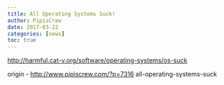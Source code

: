 ```yaml
---
title: All Operating Systems Suck!
author: PipisCrew
date: 2017-03-22
categories: [news]
toc: true
---
```


http://harmful.cat-v.org/software/operating-systems/os-suck

origin - http://www.pipiscrew.com/?p=7316 all-operating-systems-suck